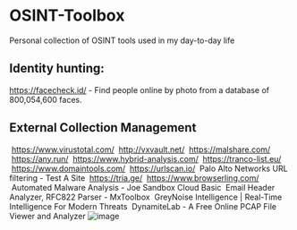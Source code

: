 # OSINT-Toolbox
Personal collection of OSINT tools used in my day-to-day life

## Identity hunting:
https://facecheck.id/ - Find people online by photo from a database of 800,054,600 faces.

## External Collection Management
 https://www.virustotal.com/
 http://vxvault.net/
 https://malshare.com/
 https://any.run/
 https://www.hybrid-analysis.com/
 https://tranco-list.eu/
 https://www.domaintools.com/
 https://urlscan.io/
 Palo Alto Networks URL filtering - Test A Site
 https://tria.ge/
 https://www.browserling.com/
 Automated Malware Analysis - Joe Sandbox Cloud Basic
 Email Header Analyzer, RFC822 Parser - MxToolbox
 GreyNoise Intelligence | Real-Time Intelligence For Modern Threats
 DynamiteLab - A Free Online PCAP File Viewer and Analyzer
![image](https://github.com/user-attachments/assets/fd2e9f5f-9188-41e7-b897-9e37be5d0bb7)

